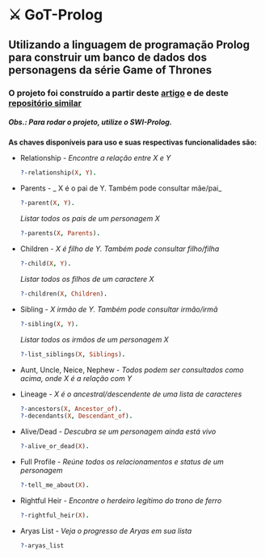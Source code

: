 # :crossed_swords: GoT-Prolog
## Utilizando a linguagem de programação Prolog para construir um banco de dados dos personagens da série Game of Thrones

### O projeto foi construído a partir deste [artigo](https://medium.freecodecamp.org/how-to-learn-prolog-by-watching-game-of-thrones-4852ea960017) e de deste [repositório similar](https://github.com/rachelwiles/GoT-Check)


##### Obs.: Para rodar o projeto, utilize o SWI-Prolog. 

**As chaves disponíveis para uso e suas respectivas funcionalidades são:**
* Relationship - _Encontre a relação entre X e Y_
  ```prolog
  ?-relationship(X, Y).
  ```
* Parents - _
X é o pai de Y. Também pode consultar mãe/pai_
  ```prolog
  ?-parent(X, Y). 
  ```
  _Listar todos os pais de um personagem X_
  ```prolog
  ?-parents(X, Parents).
  ```
* Children - _X é filho de Y. Também pode consultar filho/filha_
  ```prolog
  ?-child(X, Y).
  ```
  _Listar todos os filhos de um caractere X_
  ```prolog
  ?-children(X, Children).
  ```
* Sibling - _X irmão de Y. Também pode consultar irmão/irmã_
  ```prolog
  ?-sibling(X, Y).
  ```
  _Listar todos os irmãos de um personagem X_
  ```prolog
  ?-list_siblings(X, Siblings).
  ```
* Aunt, Uncle, Neice, Nephew - _Todos podem ser consultados como acima, onde X é a relação com Y_

* Lineage - _X é o ancestral/descendente de uma lista de caracteres_
  ```prolog
  ?-ancestors(X, Ancestor_of).
  ?-decendants(X, Descendant_of).
  ```
* Alive/Dead - _Descubra se um personagem ainda está vivo_
  ```prolog
  ?-alive_or_dead(X).
  ```
* Full Profile - _Reúne todos os relacionamentos e status de um personagem_
  ```prolog
  ?-tell_me_about(X).
  ```
* Rightful Heir - _Encontre o herdeiro legítimo do trono de ferro_
  ```prolog
  ?-rightful_heir(X).
  ```
* Aryas List - _Veja o progresso de Aryas em sua lista_
  ```prolog
  ?-aryas_list
  ```
